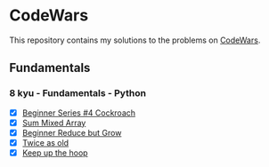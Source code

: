 # CodeWars

This repository contains my solutions to the problems on [CodeWars](http://codewars.com).

## Fundamentals

### 8 kyu - Fundamentals - Python

- [x] [Beginner Series #4 Cockroach](https://www.codewars.com/kata/55fab1ffda3e2e44f00000c6/train/python)
- [X] [Sum Mixed Array](https://www.codewars.com/kata/57eaeb9578748ff92a000009/train/python)
- [X] [Beginner Reduce but Grow](https://www.codewars.com/kata/57f780909f7e8e3183000078/train/python)
- [X] [Twice as old](https://www.codewars.com/kata/5b853229cfde412a470000d0/train/python)
- [X] [Keep up the hoop](https://www.codewars.com/kata/55cb632c1a5d7b3ad0000145/train/python)
